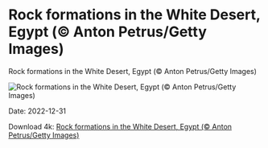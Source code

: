 # Rock formations in the White Desert, Egypt (© Anton Petrus/Getty Images)

Rock formations in the White Desert, Egypt (© Anton Petrus/Getty Images)

![Rock formations in the White Desert, Egypt (© Anton Petrus/Getty Images)](https://bing.com/th?id=OHR.ChalkRock_EN-US3353441410_UHD.jpg&w=1024&h=576)

Date: 2022-12-31

Download 4k: [Rock formations in the White Desert, Egypt (© Anton Petrus/Getty Images)](https://bing.com/th?id=OHR.ChalkRock_EN-US3353441410_UHD.jpg)

